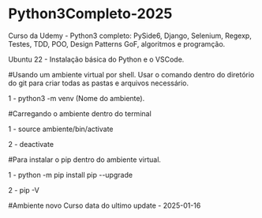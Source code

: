 # Python3Completo-2025
Curso da Udemy - Python3 completo: PySide6, Django, Selenium, Regexp, Testes, TDD, POO, Design Patterns GoF, algoritmos e programção.

Ubuntu 22 - Instalação básica do Python e o VSCode.

#Usando um ambiente virtual por shell. Usar o comando dentro do diretório do git para criar todas as pastas e arquivos necessário.

1 - python3 -m venv (Nome do ambiente).

#Carregando o ambiente dentro do terminal

1 - source ambiente/bin/activate

2 - deactivate

#Para instalar o pip dentro do ambiente virtual.

1 - python -m pip install pip --upgrade

2 - pip -V

#Ambiente novo Curso
data do ultimo update - 2025-01-16


